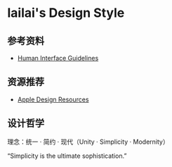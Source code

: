 # lailai's Design Style

## 参考资料

- [Human Interface Guidelines](https://developer.apple.com/design/human-interface-guidelines/)

## 资源推荐

- [Apple Design Resources](https://developer.apple.com/design/resources/#macos-apps)

## 设计哲学

理念：统一 · 简约 · 现代（Unity · Simplicity · Modernity）

“Simplicity is the ultimate sophistication.”
